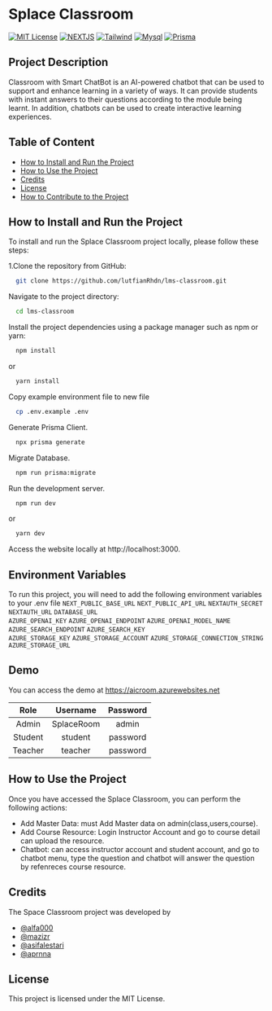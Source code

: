
# Splace Classroom

[![MIT License](https://img.shields.io/badge/License-MIT-blue.svg)](https://choosealicense.com/licenses/mit/) [![NEXTJS](https://img.shields.io/badge/Next.js-13-green.svg)](https://nextjs.org/) [![Tailwind](https://img.shields.io/badge/Tailwind-lastest-green.svg)](https://tailwindcss.com/) [![Mysql](https://img.shields.io/badge/mysql-lastest-green.svg)](https://www.mysql.com/) [![Prisma](https://img.shields.io/badge/Prisma-lastest-green.svg)](https://www.prisma.io/)

## Project Description

Classroom with Smart ChatBot is an AI-powered chatbot that can be used to support and enhance learning in a variety of ways. It can provide students with instant answers to their questions according to the module being learnt. In addition, chatbots can be used to create interactive learning experiences.
## Table of Content

 - [How to Install and Run the Project](#How-to-Install-and-Run-the-Project)
 - [How to Use the Project](#How-to-Use-the-Project)
 - [Credits](#Credits)
 - [License](#license)
 - [How to Contribute to the Project](#How-to-Contribute-to-the-Project)

## How to Install and Run the Project
To install and run the Splace Classroom project locally, please follow these steps:

 1.Clone the repository from GitHub:    
```bash
  git clone https://github.com/lutfianRhdn/lms-classroom.git
```

Navigate to the project directory:
```bash
  cd lms-classroom
```
Install the project dependencies using a package manager such as npm or yarn:
```bash
  npm install
```
or
```bash
  yarn install
```
Copy example environment file to new file
```bash
  cp .env.example .env
```

Generate Prisma Client.
```bash
  npx prisma generate
```

Migrate Database.
```bash
  npm run prisma:migrate
```

Run the development server.
```bash
  npm run dev
```
or
```bash
  yarn dev
```
Access the website locally at http://localhost:3000.


## Environment Variables

To run this project, you will need to add the following environment variables to your .env file
`NEXT_PUBLIC_BASE_URL` 
`NEXT_PUBLIC_API_URL` 
`NEXTAUTH_SECRET`  
`NEXTAUTH_URL` 
`DATABASE_URL`  
`AZURE_OPENAI_KEY`
`AZURE_OPENAI_ENDPOINT`
`AZURE_OPENAI_MODEL_NAME`   
`AZURE_SEARCH_ENDPOINT`
`AZURE_SEARCH_KEY`  
`AZURE_STORAGE_KEY`
`AZURE_STORAGE_ACCOUNT`
`AZURE_STORAGE_CONNECTION_STRING`
`AZURE_STORAGE_URL`


## Demo
You can access the demo at https://aicroom.azurewebsites.net

| **Role** | **Username**| **Password** |
| :---: | :-----------: | :----------------------: |
| Admin| SplaceRoom | admin |
| Student | student  | password |
| Teacher | teacher  | password |

## How to Use the Project

Once you have accessed the Splace Classroom, you can perform the following actions:
- Add Master Data: must Add Master data on admin(class,users,course).
- Add Course Resource: Login Instructor Account and go to course detail can upload the resource.
- Chatbot: can access instructor account and student account, and go to chatbot menu, type the question and chatbot will answer the question by refenreces course resource.
## Credits


The Space Classroom project was developed by  
- [@alfa000](https://www.github.com/alfa000)
- [@mazizr](https://www.github.com/mazizr)
- [@asifalestari](https://www.github.com/asifalestari)
- [@aprnna](https://www.github.com/aprnna)

## License

This project is licensed under the MIT License.


